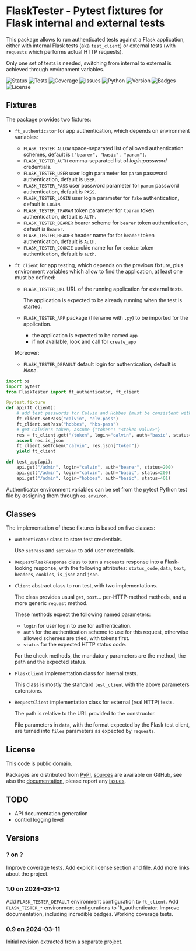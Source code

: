 # FlaskTester - Pytest fixtures for Flask internal and external tests

This package allows to run authenticated tests against a Flask application,
either with internal Flask tests (aka `test_client`) or external tests (with
`requests` which performs actual HTTP requests).

Only one set of tests is needed, switching from internal to external is
achieved through environment variables.

![Status](https://github.com/zx80/flask-tester/actions/workflows/package.yml/badge.svg?branch=main&style=flat)
![Tests](https://img.shields.io/badge/tests-8%20✓-success)
![Coverage](https://img.shields.io/badge/coverage-100%25-success)
![Issues](https://img.shields.io/github/issues/zx80/flask-tester?style=flat)
![Python](https://img.shields.io/badge/python-3-informational)
![Version](https://img.shields.io/pypi/v/FlaskTester)
![Badges](https://img.shields.io/badge/badges-8-informational)
![License](https://img.shields.io/pypi/l/flasktester?style=flat)

## Fixtures

The package provides two fixtures:

- `ft_authenticator` for app authentication, which depends on environment variables:

  - `FLASK_TESTER_ALLOW` space-separated list of allowed authentication schemes,
    default is `["bearer", "basic", "param"]`.
  - `FLASK_TESTER_AUTH` comma-separated list of _login:password_ credentials.
  - `FLASK_TESTER_USER` user login parameter for `param` password authentication,
    default is `USER`.
  - `FLASK_TESTER_PASS` user password parameter for `param` password authentication,
    default is `PASS`.
  - `FLASK_TESTER_LOGIN` user login parameter for `fake` authentication,
    default is `LOGIN`.
  - `FLASK_TESTER_TPARAM` token parameter for `tparam` token authentication,
    default is `AUTH`.
  - `FLASK_TESTER_BEARER` bearer scheme for `bearer` token authentication,
    default is `Bearer`.
  - `FLASK_TESTER_HEADER` header name for for `header` token authentication,
    default is `Auth`.
  - `FLASK_TESTER_COOKIE` cookie name for for `cookie` token authentication,
    default is `auth`.

- `ft_client` for app testing, which depends on the previous fixture, plus environment
  variables which allow to find the application, at least one must be defined:

  - `FLASK_TESTER_URL` URL of the running application for external tests.

    The application is expected to be already running when the test is started.

  - `FLASK_TESTER_APP` package (filename with `.py`) to be imported for the application.
    - the application is expected to be named `app`
    - if not available, look and call for `create_app`

  Moreover:
  - `FLASK_TESTER_DEFAULT` default login for authentication, default is _None_.

```python
import os
import pytest
from FlaskTester import ft_authenticator, ft_client

@pytest.fixture
def api(ft_client):
    # add test passwords for Calvin and Hobbes (must be consistent with app!)
    ft_client.setPass("calvin", "clv-pass")
    ft_client.setPass("hobbes", "hbs-pass")
    # get Calvin's token, assume {"token": "<token-value>"}
    res = ft_client.get("/token", login="calvin", auth="basic", status=200)
    assert res.is_json
    ft_client.setToken("calvin", res.json["token"])
    yield ft_client

def test_app(api):
    api.get("/admin", login="calvin", auth="bearer", status=200)
    api.get("/admin", login="calvin", auth="basic", status=200)
    api.get("/admin", login="hobbes", auth="basic", status=401)
```

Authenticator environment variables can be set from the pytest Python test file by
assigning them through `os.environ`.

## Classes

The implementation of these fixtures is based on five classes:

- `Authenticator` class to store test credentials.

  Use `setPass` and `setToken` to add user credentials.

- `RequestFlaskResponse` class to turn a `requests` response into
  a Flask-looking response, with the following attributes: `status_code`,
  `data`, `text`, `headers`, `cookies`, `is_json` and `json`.

- `Client` abstract class to run test, with two implementations.

  The class provides usual `get`, `post`… per-HTTP-method methods,
  and a more generic `request` method.

  These methods expect the following named parameters:

  - `login` for user login to use for authentication.
  - `auth` for the authentication scheme to use for this request,
    otherwise allowed schemes are tried, with tokens first.
  - `status` for the expected HTTP status code.

  For the check methods, the mandatory parameters are the method, the path
  and the expected status.

- `FlaskClient` implementation class for internal tests.

   This class is mostly the standard `test_client` with the above parameters
   extensions.

- `RequestClient` implementation class for external (real HTTP) tests.

  The path is relative to the URL provided to the constructor.

  File parameters in `data`, with the format expected by the Flask test client,
  are turned into `files` parameters as expected by `requests`.

## License

This code is public domain.

Packages are distributed from [PyPI](https://pypi.org/project/FlaskTester/),
[sources](https://github.com/zx80/flask-tester) are available on GitHub,
see also the [documentation](https://zx80.github.io/flask-tester/),
please report any [issues](https://github.com/zx80/flask-tester/issues).

## TODO

- API documentation generation
- control logging level

## Versions

### ? on ?

Improve coverage tests.
Add explicit license section and file.
Add more links about the project.

### 1.0 on 2024-03-12

Add `FLASK_TESTER_DEFAULT` environment configuration to `ft_client`.
Add `FLASK_TESTER_*` environment configurations to `ft_authenticator.
Improve documentation, including incredible badges.
Working coverage tests.

### 0.9 on 2024-03-11

Initial revision extracted from a separate project.
